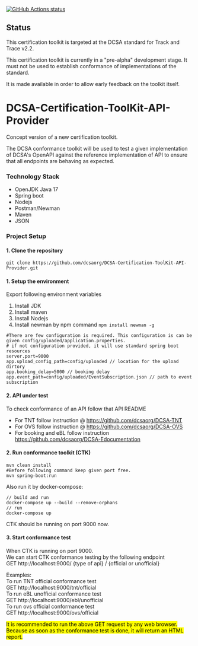 <p align="left">
  <a href="https://github.com/dcsaorg/DCSA-Certification-ToolKit-API-Provider"><img alt="GitHub Actions status" src="https://github.com/actions/setup-java/workflows/Main%20workflow/badge.svg"></a>
</p>

Status
-------------------------------------
This certification toolkit is targeted at the DCSA standard for Track and Trace v2.2.

This certification toolkit is currently in a "pre-alpha" development stage. It must not be used to establish conformance of implementations of the standard.

It is made available in order to allow early feedback on the toolkit itself.

# DCSA-Certification-ToolKit-API-Provider
Concept version of a new certification toolkit.

The DCSA conformance toolkit will be used to test a given implementation of
DCSA's OpenAPI against the reference implementation of API to ensure that all
endpoints are behaving as expected.

### Technology Stack
* OpenJDK Java 17
* Spring boot 
* Nodejs
* Postman/Newman
* Maven
* JSON

### Project Setup
#### 1. Clone the repository
`git clone https://github.com/dcsaorg/DCSA-Certification-ToolKit-API-Provider.git`

#### 1. Setup the environment
Export following environment variables

1. Install JDK
2. Install maven
3. Install Nodejs
4. Install newman by npm command ```npm install newman -g```

```shell
#There are few configuration is required. This configuration is can be given config/uploaded/application.properties.
# if not configuration provided, it will use standard spring boot resources       
server.port=9000
app.upload_config_path=config/uploaded // location for the upload dirtory
app.booking_delay=5000 // booking delay
app.event_path=config/uploaded/EventSubscription.json // path to event subscription 
```


#### 2. API under test

To check conformance of an API follow that API README 
* For TNT follow instruction @ https://github.com/dcsaorg/DCSA-TNT
* For OVS follow instruction @ https://github.com/dcsaorg/DCSA-OVS
* For booking and eBL follow instruction https://github.com/dcsaorg/DCSA-Edocumentation


#### 2. Run conformance toolkit (CTK)
```shell
mvn clean install
#Before following command keep given port free. 
mvn spring-boot:run 
```
Also run it by docker-compose:
```shell
// build and run
docker-compose up --build --remove-orphans
// run
docker-compose up
```
CTK should be running on port 9000 now.

#### 3. Start conformance test
When CTK is running on port 9000.   
We can start CTK conformance testing by the following endpoint  
GET http://localhost:9000/ {type of api} / {official or unofficial}  

Examples:  
To run TNT official conformance test  
GET http://localhost:9000/tnt/official  
To run eBL unofficial conformance test  
GET http://localhost:9000/ebl/unofficial  
To run ovs official conformance test  
GET http://localhost:9000/ovs/official


<mark>It is recommended to run the above GET request by any web browser. Because as soon as the conformance test is done, it will return an HTML report. </mark>
